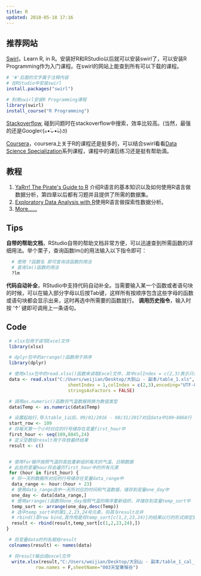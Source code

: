 ```yaml
---
title: R
updated: 2018-05-18 17:16
---
```




## 推荐网站
​[Swirl](http://swirlstats.com)，Learn R, in R。安装好R和RStudio以后就可以安装swirl了，可以安装R Programming作为入门课程。在swirl的网站上能查到所有可以下载的课程。
``` R
# '#'后面的文字属于注释内容
# 在RStudio中安装swirl
install.packages("swirl")

# 利用swirl安装R Programming课程
library(swirl)
install_course("R Programming")
```

[Stackoverflow](https://stackoverflow.com), 碰到问题时在stackoverflow中搜索，效率比较高。(当然，最强的还是Google୧(๑•̀⌄•́๑)૭)

[Coursera](https://www.coursera.org/)，coursera上关于R的课程还是挺多的，可以结合swirl看看[Data Science Specialization](https://www.coursera.org/specializations/jhu-data-science)系列课程，课程中的课后练习还是挺有帮助滴。
## 教程

 1. [YaRrr! The Pirate's Guide to R](https://bookdown.org/ndphillips/YaRrr/)  介绍R语言的基本知识以及如何使用R语言做数据分析，第四章以后都有习题并且提供了所需的数据集。
 2. [Exploratory Data Analysis with R](https://bookdown.org/rdpeng/exdata/)使用R语言做探索性数据分析。
 3. [More......](https://bookdown.org/)
## Tips
 **自带的帮助文档**，RStudio自带的帮助文档非常方便，可以迅速查到所需函数的详细用法。举个栗子，查询函数lm()的用法输入以下指令即可：
``` R
  # 使用 ?函数名 即可查询该函数的用法
  # 查询lm()函数的用法
  ?lm
```
**代码自动补全**，RStudio中支持代码自动补全。当需要输入某一个函数或者语句块的时候，可以在输入部分字母以后按Tab键，这样所有按顺序包含这些字母的函数或语句块都会显示出来，这时再选中所需要的函数就行。
  **调用历史指令**，输入时按  ‘↑’  键即可调用上一条语句。
## Code
``` R
 # xlsx包用于读写Excel文件
 library(xlsx)

 # dplyr包中的arrange()函数用于排序
 library(dplyr)

 # 使用xlsx包中的read.xlsx()函数来读取Excel文件，其中colIndex = c(2,3)表示只读取excel文件的2、3列；由于气温数据是String类型，最后一个参数阻止将其转化为Factor类型
 data <- read.xlsx("C:/Users/weijian/Desktop/大别山 - 副本/table_1.xls",
                       sheetIndex = 1,colIndex = c(2,3),encoding="UTF-8",
                       stringsAsFactors = FALSE)

 # 调用as.numeric()函数将气温数据转换为数值类型
 data$Temp <- as.numeric(data$Temp)

 # 设置起始行,导入table_1以后，09/01/2016 - 08/31/2017对应data中109~8868行
 start_row <- 109
 # 将每天第一个小时对应的行号储存在变量first_hour中
 first_hour <- seq(109,8845,24)
 # 定义空数组result用于存放最终结果
 result <- c()


 # 使用for循环按照气温的高低重新组织每天的气温、日期数据
 # 此处的变量hour将会遍历first_hour中的所有元素
 for (hour in first_hour) {
  # 将一天的数据所对应的行号储存在变量data_range中
  data_range <- hour:(hour + 23)
  # 使用data_range选中一天所对应的时间和气温数据，储存到变量one_day中
  one_day <- data[data_range,]
  # 使用arrange()函数将one_day按照气温的降序重新组织，并储存到变量temp_sort中
  temp_sort <- arrange(one_day,desc(Temp))
  # 选中temp_sort中的第1,2,23,24号元素，将其与result合并
  # rbind()即row bind,其作用是将temp_sort[c(1,2,23,24)]的结果以行的形式绑定到result中
  result <- rbind(result,temp_sort[c(1,2,23,24),])
}

 # 将变量data的列名赋给result
 colnames(result) <- names(data)

 # 将result输出成excel文件
  write.xlsx(result,"C:/Users/weijian/Desktop/大别山 - 副本/table_1_cal_1.xls",
           row.names = F,sheetName="003天堂寨猴谷")
```
